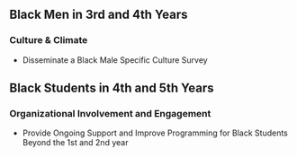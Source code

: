 <h2 class="barred--researcher-2">Black Men in 3rd and 4th Years</h2>

### Culture & Climate

* Disseminate a Black Male Specific Culture Survey

<h2 class="barred--researcher-3 margin-top-lg">Black Students in 4th and 5th Years</h2>

### Organizational Involvement and Engagement

* Provide Ongoing Support and Improve Programming for Black Students Beyond the 1st and 2nd year
